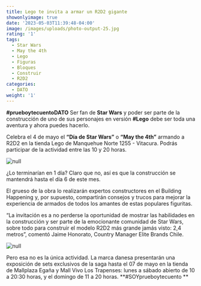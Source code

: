 ```yaml
---
title: Lego te invita a armar un R2D2 gigante
showonlyimage: true
date: '2023-05-03T11:39:48-04:00'
image: /images/uploads/photo-output-25.jpg
rating: '1'
tags:
  - Star Wars
  - May the 4th
  - Lego
  - Figuras
  - Bloques
  - Construir
  - R2D2
categories:
  - DATO
weight: '1'
---
```

**\#prueboytecuentoDATO** Ser fan de **Star Wars** y poder ser parte de la construcción de uno de sus personajes en versión **\#Lego** debe ser toda una aventura y ahora puedes hacerlo.

<!--more-->

Celebra el 4 de mayo el **“Día de Star Wars”** o **“May the 4th”** armando a R2D2 en la tienda Lego de Manquehue Norte 1255 - Vitacura. Podrás participar de la actividad entre las 10 y 20 horas.

![null](/images/uploads/photo-output-25.jpg)

¿Lo terminarían en 1 día? Claro que no, así es que la construcción se mantendrá hasta el día 6 de este mes.

El grueso de la obra lo realizarán expertos constructores en el Building Happening y, por supuesto, compartirán consejos y trucos para mejorar la experiencia de armados de todos los amantes de estas populares figuritas. 

“La invitación es a no perderse la oportunidad de mostrar las habilidades en la construcción y ser parte de la emocionante comunidad de Star Wars, sobre todo para construir el modelo R2D2 más grande jamás visto: 2,4 metros”, comentó Jaime Honorato, Country Manager Elite Brands Chile. 

![null](/images/uploads/photo-output-26.jpg)

Pero esa no es la única actividad. La marca danesa presentarán una exposición de sets exclusivos de la saga hasta el 07 de mayo en la tienda de Mallplaza Egaña y Mall Vivo Los Trapenses: lunes a sábado abierto de 10 a 20:30 horas, y el domingo de 11 a 20 horas. **\#SOYprueboytecuento
**

